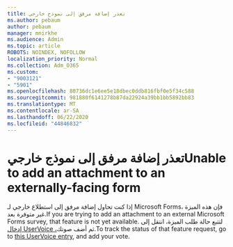 ```yaml
---
title: تعذر إضافة مرفق إلى نموذج خارجي
ms.author: pebaum
author: pebaum
manager: mnirkhe
ms.audience: Admin
ms.topic: article
ROBOTS: NOINDEX, NOFOLLOW
localization_priority: Normal
ms.collection: Adm_O365
ms.custom:
- "9003121"
- "5901"
ms.openlocfilehash: 80736dc1e6ee5e18dbec0ddb816fbf0e5f34c588
ms.sourcegitcommit: 981880f6141278b87da22924a39bb1bb5892bb83
ms.translationtype: MT
ms.contentlocale: ar-SA
ms.lasthandoff: 06/22/2020
ms.locfileid: "44846832"
---
```

# <a name="unable-to-add-an-attachment-to-an-externally-facing-form"></a><span data-ttu-id="7acad-102">تعذر إضافة مرفق إلى نموذج خارجي</span><span class="sxs-lookup"><span data-stu-id="7acad-102">Unable to add an attachment to an externally-facing form</span></span>

<span data-ttu-id="7acad-103">إذا كنت تحاول إضافة مرفق إلى استطلاع خارجي لـ Microsoft Forms، فإن هذه الميزة غير متوفرة بعد.</span><span class="sxs-lookup"><span data-stu-id="7acad-103">If you are trying to add an attachment to an external Microsoft Forms survey, that feature is not yet available.</span></span> <span data-ttu-id="7acad-104">لتتبع حالة طلب الميزة، انتقل إلى [إدخال UserVoice ،](https://go.microsoft.com/fwlink/?linkid=2133069)ثم أضف صوتك.</span><span class="sxs-lookup"><span data-stu-id="7acad-104">To track the status of that feature request, go to [this UserVoice entry](https://go.microsoft.com/fwlink/?linkid=2133069), and add your vote.</span></span>
